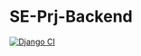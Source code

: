 # SE-Prj-Backend
[![Django CI](https://github.com/ashrafizahra81/SE-Prj-Backend/actions/workflows/django.yml/badge.svg)](https://github.com/ashrafizahra81/SE-Prj-Backend/actions/workflows/django.yml)
